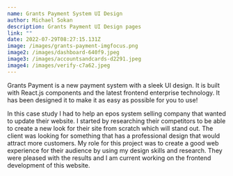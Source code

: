 ```yaml
---
name: Grants Payment System UI Design
author: Michael Sokan
description: Grants Payment UI Design pages
link: ""
date: 2022-07-29T08:27:15.131Z
image: /images/grants-payment-imgfocus.png
image2: /images/dashboard-640f9.jpeg
image3: /images/accountsandcards-d2291.jpeg
image4: /images/verify-c7a62.jpeg
---
```

Grants Payment is a new payment system with a sleek UI design. It is built with React.js components and the latest frontend enterprise technology. It has been designed it to make it as easy as possible for you to use!

In this case study I had to help an epos system selling company that wanted to update their website. I started by researching their competitors to be able to create a new look for their site from scratch which will stand out. The client was looking for something that has a professional design that would attract more customers. My role for this project was to create a good web experience for their audience by using my design skills and research. They were pleased with the results and I am current working on the frontend development of this website.
